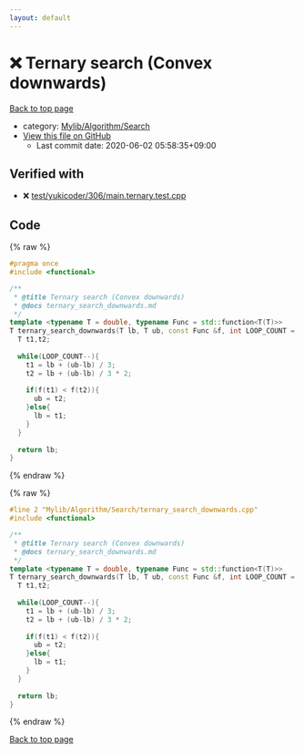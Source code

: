 ```yaml
---
layout: default
---
```


<!-- mathjax config similar to math.stackexchange -->
<script type="text/javascript" async
  src="https://cdnjs.cloudflare.com/ajax/libs/mathjax/2.7.5/MathJax.js?config=TeX-MML-AM_CHTML">
</script>
<script type="text/x-mathjax-config">
  MathJax.Hub.Config({
    TeX: { equationNumbers: { autoNumber: "AMS" }},
    tex2jax: {
      inlineMath: [ ['$','$'] ],
      processEscapes: true
    },
    "HTML-CSS": { matchFontHeight: false },
    displayAlign: "left",
    displayIndent: "2em"
  });
</script>

<script type="text/javascript" src="https://cdnjs.cloudflare.com/ajax/libs/jquery/3.4.1/jquery.min.js"></script>
<script src="https://cdn.jsdelivr.net/npm/jquery-balloon-js@1.1.2/jquery.balloon.min.js" integrity="sha256-ZEYs9VrgAeNuPvs15E39OsyOJaIkXEEt10fzxJ20+2I=" crossorigin="anonymous"></script>
<script type="text/javascript" src="../../../../assets/js/copy-button.js"></script>
<link rel="stylesheet" href="../../../../assets/css/copy-button.css" />


# :x: Ternary search (Convex downwards)

<a href="../../../../index.html">Back to top page</a>

* category: <a href="../../../../index.html#a7582795d3062b8fdf2ece0fd4f2d90d">Mylib/Algorithm/Search</a>
* <a href="{{ site.github.repository_url }}/blob/master/Mylib/Algorithm/Search/ternary_search_downwards.cpp">View this file on GitHub</a>
    - Last commit date: 2020-06-02 05:58:35+09:00




## Verified with

* :x: <a href="../../../../verify/test/yukicoder/306/main.ternary.test.cpp.html">test/yukicoder/306/main.ternary.test.cpp</a>


## Code

<a id="unbundled"></a>
{% raw %}
```cpp
#pragma once
#include <functional>

/**
 * @title Ternary search (Convex downwards)
 * @docs ternary_search_downwards.md
 */
template <typename T = double, typename Func = std::function<T(T)>>
T ternary_search_downwards(T lb, T ub, const Func &f, int LOOP_COUNT = 100){
  T t1,t2;
  
  while(LOOP_COUNT--){
    t1 = lb + (ub-lb) / 3;
    t2 = lb + (ub-lb) / 3 * 2;
    
    if(f(t1) < f(t2)){
      ub = t2;
    }else{
      lb = t1;
    }
  }
 
  return lb;
}

```
{% endraw %}

<a id="bundled"></a>
{% raw %}
```cpp
#line 2 "Mylib/Algorithm/Search/ternary_search_downwards.cpp"
#include <functional>

/**
 * @title Ternary search (Convex downwards)
 * @docs ternary_search_downwards.md
 */
template <typename T = double, typename Func = std::function<T(T)>>
T ternary_search_downwards(T lb, T ub, const Func &f, int LOOP_COUNT = 100){
  T t1,t2;
  
  while(LOOP_COUNT--){
    t1 = lb + (ub-lb) / 3;
    t2 = lb + (ub-lb) / 3 * 2;
    
    if(f(t1) < f(t2)){
      ub = t2;
    }else{
      lb = t1;
    }
  }
 
  return lb;
}

```
{% endraw %}

<a href="../../../../index.html">Back to top page</a>

